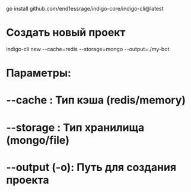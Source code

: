 go install github.com/end1essrage/indigo-core/indigo-cli@latest

# Создать новый проект
indigo-cli new --cache=redis --storage=mongo --output=./my-bot

# Параметры:
#   --cache     : Тип кэша (redis/memory)
#   --storage   : Тип хранилища (mongo/file)
#   --output (-o): Путь для создания проекта
